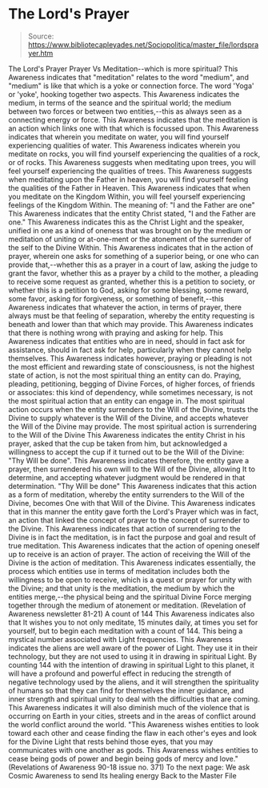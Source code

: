 # The Lord's Prayer

> Source: https://www.bibliotecapleyades.net/Sociopolitica/master_file/lordsprayer.htm

The Lord's Prayer
Prayer
Vs Meditation--which is more spiritual?
This Awareness indicates that "meditation"
relates to the word "medium", and "medium" is like that
which is a yoke or connection force. The word 'Yoga' or 'yoke', hooking together
two aspects. This Awareness indicates the medium, in terms of the seance and
the spiritual world; the medium between two forces or between two entities,--this
as always seen as a connecting energy or force. This Awareness indicates that
the meditation is an action which links one with that which is focussed upon.
This Awareness indicates that wherein
you meditate on water, you will find yourself experiencing qualities of water.
This Awareness indicates wherein you meditate on rocks, you will find yourself
experiencing the qualities of a rock, or of rocks. This Awareness suggests
when meditating upon trees, you will feel yourself experiencing the qualities
of trees. This Awareness suggests when meditating upon the Father in heaven,
you will find yourself feeling the qualities of the Father in Heaven. This
Awareness indicates that when you meditate on the Kingdom Within, you will
feel yourself experiencing feelings of the Kingdom Within.
The meaning of: "I and the Father are one"
This Awareness indicates that the entity
Christ stated, "I and the Father are one." This Awareness indicates
this as the Christ Light and the speaker, unified in one as a kind of oneness
that was brought on by the medium or meditation of uniting or at-one-ment
or the atonement of the surrender of the self to the Divine Within.
This Awareness indicates that in
the action of prayer, wherein one asks for something of a superior being,
or one who can provide that,--whether this as a prayer in
a court of law, asking the judge to grant the favor, whether this as a prayer
by a child to the mother, a pleading to receive some request as granted, whether
this is a petition to society, or whether this is a petition to God, asking
for some blessing, some reward, some favor, asking for forgiveness, or something
of benefit,--this Awareness indicates that whatever the action, in terms of
prayer, there always must be that feeling of separation, whereby the entity
requesting is beneath and lower than that which may provide. This Awareness
indicates that there is nothing wrong with praying and asking for help.
This Awareness indicates that entities
who are in need, should in fact ask for assistance, should in fact ask for
help, particularly when they cannot help themselves. This Awareness indicates
however, praying or pleading is not the most efficient and rewarding state
of consciousness, is not the highest state of action, is not the most spiritual
thing an entity can do. Praying, pleading, petitioning, begging of Divine
Forces, of higher forces, of friends or associates: this kind of dependency,
while sometimes necessary, is not the most spiritual action that an entity
can engage in. The most spiritual action occurs when the entity
surrenders to the Will of the Divine, trusts the Divine to supply whatever
is the Will of the Divine, and accepts whatever the Will of the Divine may
provide.
The most spiritual action is surrendering to the Will of the Divine
This Awareness indicates the entity Christ in his prayer, asked that the cup be taken from him, but acknowledged a willingness to accept the cup if it turned out to be the Will of the Divine: "Thy Will be done". This Awareness indicates therefore, the entity gave a prayer, then surrendered his own will to the Will of the Divine, allowing It to determine, and accepting whatever judgment would be rendered in that determination.
"Thy Will
be done"
This Awareness indicates that this
action as a form of meditation, whereby the entity surrenders to the Will
of the Divine, becomes One with that Will of the Divine. This Awareness indicates
that in this manner the entity gave forth the Lord's Prayer which was in fact,
an action that linked the concept of prayer to the concept of surrender to
the Divine. This Awareness indicates that action of surrendering to the Divine
is in fact the meditation, is in fact the purpose and goal and result of true
meditation.
This Awareness indicates that the
action of opening oneself up to receive is an action of prayer. The action
of receiving the Will of the Divine is the action of meditation. This Awareness
indicates essentially, the process which entities use in terms of meditation
includes both the willingness to be open to receive, which is a quest or prayer
for unity with the Divine; and that unity is the meditation, the medium by
which the entities merge,--the physical being and the spiritual Divine Force
merging together through the medium of atonement or meditation.
(Revelation of Awareness newsletter
81-21)
A count of 144
This Awareness indicates also
that It wishes you to not only meditate, 15 minutes daily, at times you set
for yourself, but to begin each meditation with a count of 144. This being
a mystical number associated with Light frequencies.
This Awareness indicates the aliens
are well aware of the power of Light. They use it in their technology, but
they are not used to using it in drawing in spiritual Light. By counting 144
with the intention of drawing in spiritual Light to this planet, it will have
a profound and powerful effect in reducing the strength of negative technology
used by the aliens, and it will strengthen the spirituality of humans so that
they can find for themselves the inner guidance, and inner strength and spiritual
unity to deal with the difficulties that are coming. This Awareness indicates
it will also diminish much of the violence that is occurring on Earth in your
cities, streets and in the areas of conflict around the world conflict around
the world.
"This Awareness wishes entities
to look toward each other and cease finding the flaw in each other's eyes
and look for the Divine Light that rests behind those eyes, that you may communicates
with one another as gods. This Awareness wishes entities to cease being gods
of power and begin being gods of mercy and love."
(Revelations of Awareness 90-18 issue no. 371)
To the next page: We ask Cosmic Awareness to send Its healing energy Back to the Master File
